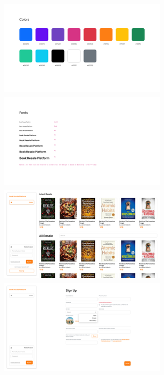 ![](./Exports/Colors.png)

![](./Exports/Fonts.png)

![](./Exports/Index%20-%20Not%20signed%20in.png)

![](./Exports/Sign%20Up.png)


